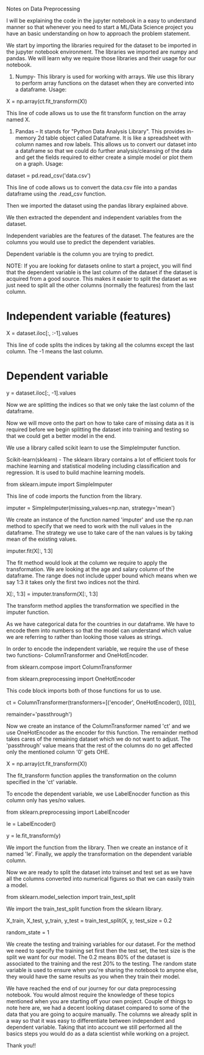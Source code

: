 Notes on Data Preprocessing

I will be explaining the code in the jupyter notebook in a easy to understand manner so that whenever you need to start a ML/Data Science project you have an basic understanding on how to approach the problem statement.

We start by importing the libraries required for the dataset to be imported in the jupyter notebook environment. The libraries we imported are numpy and pandas. We will learn why we require those libraries and their usage for our notebook.

1. Numpy- This library is used for working with arrays. We use this library to perform array functions on the dataset when they are converted into a dataframe. Usage:

X = np.array(ct.fit\_transform(X))

This line of code allows us to use the fit transform function on the array named X.

1. Pandas – It stands for &quot;Python Data Analysis Library&quot;. This provides in-memory 2d table object called Dataframe. It is like a spreadsheet with column names and row labels. This allows us to convert our dataset into a dataframe so that we could do further analysis/cleansing of the data and get the fields required to either create a simple model or plot them on a graph. Usage:

dataset = pd.read\_csv(&#39;data.csv&#39;)

This line of code allows us to convert the data.csv file into a pandas dataframe using the .read\_csv function.

Then we imported the dataset using the pandas library explained above.

We then extracted the dependent and independent variables from the dataset.

Independent variables are the features of the dataset. The features are the columns you would use to predict the dependent variables.

Dependent variable is the column you are trying to predict.

NOTE: If you are looking for datasets online to start a project, you will find that the dependent variable is the last column of the dataset if the dataset is acquired from a good source. This makes it easier to split the dataset as we just need to split all the other columns (normally the features) from the last column.

# Independent variable (features)

X = dataset.iloc[:, :-1].values

This line of code splits the indices by taking all the columns except the last column. The -1 means the last column.

# Dependent variable

y = dataset.iloc[:, -1].values

Now we are splitting the indices so that we only take the last column of the dataframe.

Now we will move onto the part on how to take care of missing data as it is required before we begin splitting the dataset into training and testing so that we could get a better model in the end.

We use a library called scikit learn to use the SimpleImputer function.

Scikit-learn(sklearn) - The sklearn library contains a lot of efficient tools for machine learning and statistical modeling including classification and regression. It is used to build machine learning models.

from sklearn.impute import SimpleImputer

This line of code imports the function from the library.

imputer = SimpleImputer(missing\_values=np.nan, strategy=&#39;mean&#39;)

We create an instance of the function named &#39;imputer&#39; and use the np.nan method to specify that we need to work with the null values in the dataframe. The strategy we use to take care of the nan values is by taking mean of the existing values.

imputer.fit(X[:, 1:3]

The fit method would look at the column we require to apply the transformation. We are looking at the age and salary column of the dataframe. The range does not include upper bound which means when we say 1:3 it takes only the first two indices not the third.

X[:, 1:3] = imputer.transform(X[:, 1:3]

The transform method applies the transformation we specified in the imputer function.

As we have categorical data for the countries in our dataframe. We have to encode them into numbers so that the model can understand which value we are referring to rather than looking those values as strings.

In order to encode the independent variable, we require the use of these two functions- ColumnTransformer and OneHotEncoder.

from sklearn.compose import ColumnTransformer

from sklearn.preprocessing import OneHotEncoder

This code block imports both of those functions for us to use.

ct = ColumnTransformer(transformers=[(&#39;encoder&#39;, OneHotEncoder(), [0])],

remainder=&#39;passthrough&#39;)

Now we create an instance of the ColumnTransformer named &#39;ct&#39; and we use OneHotEncoder as the encoder for this function. The remainder method takes cares of the remaining dataset which we do not want to adjust. The &#39;passthrough&#39; value means that the rest of the columns do no get affected only the mentioned column &#39;0&#39; gets OHE.

X = np.array(ct.fit\_transform(X))

The fit\_transform function applies the transformation on the column specified in the &#39;ct&#39; variable.

To encode the dependent variable, we use LabelEnocder function as this column only has yes/no values.

from sklearn.preprocessing import LabelEncoder

le = LabelEncoder()

y = le.fit\_transform(y)

We import the function from the library. Then we create an instance of it named &#39;le&#39;. Finally, we apply the transformation on the dependent variable column.

Now we are ready to split the dataset into trainset and test set as we have all the columns converted into numerical figures so that we can easily train a model.

from sklearn.model\_selection import train\_test\_split

We import the train\_test\_split function from the sklearn library.

X\_train, X\_test, y\_train, y\_test = train\_test\_split(X, y, test\_size = 0.2

random\_state = 1

We create the testing and training variables for our dataset. For the method we need to specify the training set first then the test set, the test size is the split we want for our model. The 0.2 means 80% of the dataset is associated to the training and the rest 20% to the testing. The random state variable is used to ensure when you&#39;re sharing the notebook to anyone else, they would have the same results as you when they train their model.

We have reached the end of our journey for our data preprocessing notebook. You would almost require the knowledge of these topics mentioned when you are starting off your own project. Couple of things to note here are, we had a decent looking dataset compared to some of the data that you are going to acquire manually. The columns we already split in a way so that it was easy to differentiate between independent and dependent variable. Taking that into account we still performed all the basics steps you would do as a data scientist while working on a project.

Thank you!!